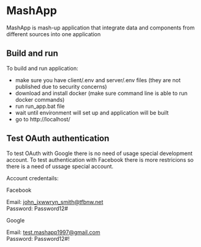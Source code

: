 # MashApp

MashApp is mash-up application that integrate data and components from different sources into one application

## Build and run 

To build and run application:

- make sure you have client/.env and server/.env files (they are not published due to security concerns)
- download and install docker (make sure command line is able to run docker commands)
- run run_app.bat file
- wait until environment will set up and application will be built 
- go to http://localhost/ 

## Test OAuth authentication 

To test OAuth with Google there is no need of usage special development account. To test authentication with Facebook there is more restricions so there is a need of ussage special account. 

Account credentails:

Facebook

Email: john_jxwwryn_smith@tfbnw.net
<br />
Password: Password12#

Google

Email: test.mashapp1997@gmail.com
<br />
Password: Password12#!

